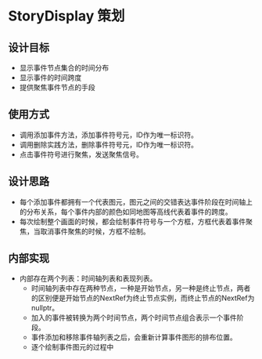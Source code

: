 # StoryDisplay 策划
## 设计目标
* 显示事件节点集合的时间分布
* 显示事件的时间跨度
* 提供聚焦事件节点的手段

## 使用方式
* 调用添加事件方法，添加事件符号元，ID作为唯一标识符。
* 调用删除实践方法，删除事件符号元，ID作为唯一标识符。
* 点击事件符号进行聚焦，发送聚焦信号。

## 设计思路
* 每个添加事件都拥有一个代表图元，图元之间的交错表达事件阶段在时间轴上的分布关系，每个事件内部的颜色如同地图等高线代表着事件的跨度。
* 每次绘制整个画面的时候，都会绘制事件符号与一个方框，方框代表着事件聚焦，当取消事件聚焦的时候，方框不绘制。

## 内部实现
* 内部存在两个列表：时间轴列表和表现列表。
	* 时间轴列表中存在两种节点，一种是开始节点，另一种是终止节点，两者的区别便是开始节点的NextRef为终止节点实例，而终止节点的NextRef为nullptr。
	* 加入的事件被转换为两个时间节点，两个时间节点组合表示一个事件阶段。
	* 事件添加和移除事件轴列表之后，会重新计算事件图形的排布位置。
	* 逐个绘制事件图元的过程中